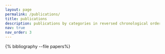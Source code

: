 ```yaml
---
layout: page
permalink: /publications/
title: publications
description: publications by categories in reversed chronological order. generated by jekyll-scholar.
nav: true
nav_order: 3
---
```


<!-- _pages/publications.md -->
<div class="publications">

{% bibliography --file papers%}

</div>
